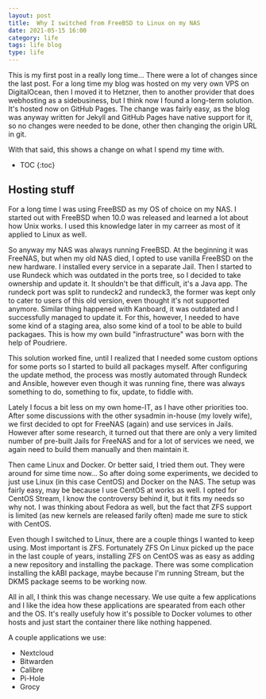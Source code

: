 ```yaml
---
layout:	post
title:	Why I switched from FreeBSD to Linux on my NAS
date: 2021-05-15 16:00
category: life
tags: life blog
type: life
---
```



This is my first post in a really long time... There were a lot of changes since the last post. For a long time my blog was hosted on my very own VPS on DigitalOcean, then I moved it to Hetzner, then to another provider that does webhosting as a sidebusiness, but I think now I found a long-term solution. It's hosted now on GitHub Pages. The change was fairly easy, as the blog was anyway written for Jekyll and GitHub Pages have native support for it, so no changes were needed to be done, other then changing the origin URL in git.

With that said, this shows a change on what I spend my time with.

* TOC
{:toc}

## Hosting stuff

For a long time I was using FreeBSD as my OS of choice on my NAS. I started out with FreeBSD when 10.0 was released and learned a lot about how Unix works. I used this knowledge later in my carreer as most of it applied to Linux as well.

So anyway my NAS was always running FreeBSD. At the beginning it was FreeNAS, but when my old NAS died, I opted to use vanilla FreeBSD on the new hardware. I installed every service in a separate Jail. Then I started to use Rundeck which was outdated in the ports tree, so I decided to take ownership and update it. It shouldn't be that difficult, it's a Java app. The rundeck port was split to rundeck2 and rundeck3, the former was kept only to cater to users of this old version, even thought it's not supported anymore. Similar thing happened with Kanboard, it was outdated and I successfully managed to update it. For this, however, I needed to have some kind of a staging area, also some kind of a tool to be able to build packagaes. This is how my own build "infrastructure" was born with the help of Poudriere.

This solution worked fine, until I realized that I needed some custom options for some ports so I started to build all packages myself. After configuring the update method, the process was mostly automated through Rundeck and Ansible, however even though it was running fine, there was always something to do, something to fix, update, to fiddle with.

Lately I focus a bit less on my own home-IT, as I have other priorities too. After some discussions with the other sysadmin in-house (my lovely wife), we first decided to opt for FreeNAS (again) and use services in Jails. However after some research, it turned out that there are only a very limited number of pre-built Jails for FreeNAS and for a lot of services we need, we again need to build them manually and then maintain it.

Then came Linux and Docker. Or better said, I tried them out. They were around for sime time now... So after doing some experiments, we decided to just use Linux (in this case CentOS) and Docker on the NAS. The setup was fairly easy, may be because I use CentOS at works as well. I opted for CentOS Stream, I know the controversy behind it, but it fits my needs so why not. I was thinking about Fedora as well, but the fact that ZFS support is limited (as new kernels are released farily often) made me sure to stick with CentOS.

Even though I switched to Linux, there are a couple things I wanted to keep using. Most important is ZFS. Fortunately ZFS On Linux picked up the pace in the last couple of years, installing ZFS on CentOS was as easy as adding a new repository and installing the package. There was some complication installing the kABI package, maybe because I'm running Stream, but the DKMS package seems to be working now.

All in all, I think this was change necessary. We use quite a few applications and I like the idea how these applications are spearated from each other and the OS. It's really usefuly how it's possible to Docker volumes to other hosts and just start the container there like nothing happened.

A couple applications we use:
- Nextcloud
- Bitwarden
- Calibre
- Pi-Hole
- Grocy
